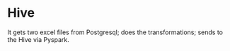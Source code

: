 # Hive
It gets two excel files from Postgresql; does the transformations; sends to the Hive via Pyspark.
